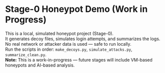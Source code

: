 # Stage-0 Honeypot Demo (Work in Progress)

This is a local, simulated honeypot project (Stage-0).  
It generates decoy files, simulates login attempts, and summarizes the logs.  
No real network or attacker data is used — safe to run locally.  
Run the scripts in order: `make_decoys.py`, `simulate_attacks.py`, `summarize_clean.py`.  
**Note:** This is a work-in-progress — future stages will include VM-based honeypots and AI-based analysis.
